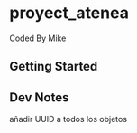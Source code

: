 # proyect_atenea

Coded By Mike

## Getting Started

 
## Dev Notes 

añadir UUID a todos los objetos